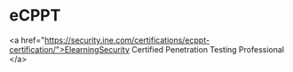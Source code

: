 # eCPPT
&lt;a href="https://security.ine.com/certifications/ecppt-certification/">ElearningSecurity Certified Penetration Testing Professional &lt;/a>
